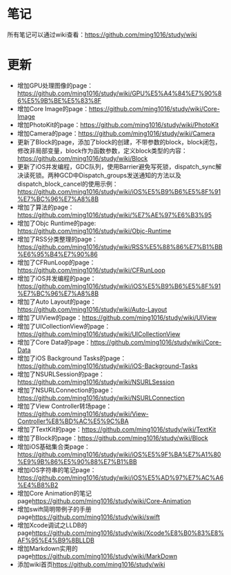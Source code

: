 # 笔记
所有笔记可以通过wiki查看：<https://github.com/ming1016/study/wiki>

# 更新
* 增加GPU处理图像的page：<https://github.com/ming1016/study/wiki/GPU%E5%A4%84%E7%90%86%E5%9B%BE%E5%83%8F>
* 增加Core Image的page：<https://github.com/ming1016/study/wiki/Core-Image>
* 增加PhotoKit的page：<https://github.com/ming1016/study/wiki/PhotoKit>
* 增加Camera的page：<https://github.com/ming1016/study/wiki/Camera>
* 更新了Block的page，添加了block的创建，不带参数的block，block闭包，修改非局部变量，block作为函数参数，定义block类型的内容：<https://github.com/ming1016/study/wiki/Block>
* 更新了iOS并发编程，GDC队列，使用Barrier避免写死锁，dispatch_sync解决读死锁。两种GCD中Dispatch_groups发送通知的方法以及dispatch_block_cancel的使用示例：<https://github.com/ming1016/study/wiki/iOS%E5%B9%B6%E5%8F%91%E7%BC%96%E7%A8%8B>
* 增加了算法的page：<https://github.com/ming1016/study/wiki/%E7%AE%97%E6%B3%95>
* 增加了Objc Runtime的page: <https://github.com/ming1016/study/wiki/Objc-Runtime>
* 增加了RSS分类整理的page：<https://github.com/ming1016/study/wiki/RSS%E5%88%86%E7%B1%BB%E6%95%B4%E7%90%86>
* 增加了CFRunLoop的page：<https://github.com/ming1016/study/wiki/CFRunLoop>
* 增加了iOS并发编程的page：<https://github.com/ming1016/study/wiki/iOS%E5%B9%B6%E5%8F%91%E7%BC%96%E7%A8%8B>
* 增加了Auto Layout的page：<https://github.com/ming1016/study/wiki/Auto-Layout>
* 增加了UIView的page：<https://github.com/ming1016/study/wiki/UIView>
* 增加了UICollectionView的page：<https://github.com/ming1016/study/wiki/UICollectionView>
* 增加了Core Data的page：<https://github.com/ming1016/study/wiki/Core-Data>
* 增加了iOS Background Tasks的page：<https://github.com/ming1016/study/wiki/iOS-Background-Tasks>
* 增加了NSURLSession的page：<https://github.com/ming1016/study/wiki/NSURLSession>
* 增加了NSURLConnection的page：<https://github.com/ming1016/study/wiki/NSURLConnection>
* 增加了View Controller转场page：<https://github.com/ming1016/study/wiki/View-Controller%E8%BD%AC%E5%9C%BA>
* 增加了TextKit的page：<https://github.com/ming1016/study/wiki/TextKit>
* 增加了Block的page：<https://github.com/ming1016/study/wiki/Block>
* 增加iOS基础集合类page：<https://github.com/ming1016/study/wiki/iOS%E5%9F%BA%E7%A1%80%E9%9B%86%E5%90%88%E7%B1%BB>
* 增加iOS字符串的笔记page：<https://github.com/ming1016/study/wiki/iOS%E5%AD%97%E7%AC%A6%E4%B8%B2>
* 增加Core Animation的笔记page<https://github.com/ming1016/study/wiki/Core-Animation>
* 增加swift简明带例子的手册page<https://github.com/ming1016/study/wiki/swift>
* 增加Xcode调试之LLDB的page<https://github.com/ming1016/study/wiki/Xcode%E8%B0%83%E8%AF%95%E4%B9%8BLLDB>
* 增加Markdown实用的page<https://github.com/ming1016/study/wiki/MarkDown>
* 添加wiki首页<https://github.com/ming1016/study/wiki>

